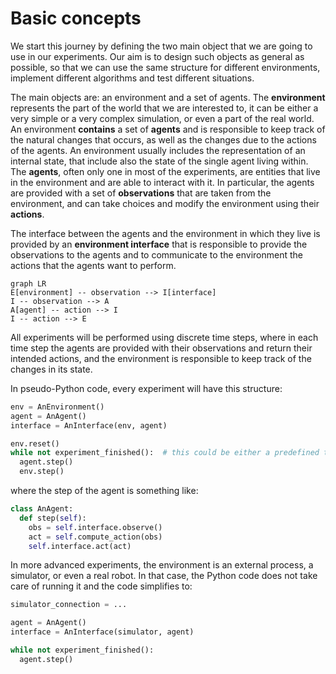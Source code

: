 # Basic concepts

We start this journey by defining the two main object that we are going to use
in our experiments. Our aim is to design such objects as general as possible,
so that we can use the same structure for different environments, implement different
algorithms and test different situations.

The main objects are: an environment and a set of agents.
The **environment** represents the part of the world that we are interested to,
it can be either a very simple or a very complex simulation, or even a part
of the real world. An environment **contains** a set of **agents** and is
responsible to keep track of the natural changes that occurs, as well as the
changes due to the actions of the agents. An environment usually includes the
representation of an internal state, that include also the state of the single
agent living within.
The **agents**, often only one in most of the experiments, are entities that
live in the environment and are able to interact with it. In particular, the
agents are provided with a set of **observations** that are taken from the environment,
and can take choices and modify the environment using their **actions**.

The interface between the agents and the environment in which they live is provided
by an **environment interface** that is responsible to provide the observations
to the agents and to communicate to the environment the actions that the agents
want to perform.

```mermaid
graph LR
E[environment] -- observation --> I[interface]
I -- observation --> A
A[agent] -- action --> I
I -- action --> E
```

All experiments will be performed using discrete time steps, where in each time
step the agents are provided with their observations and return their intended
actions, and the environment is responsible to keep track of the changes in its
state.

In pseudo-Python code, every experiment will have this structure:
```python
env = AnEnvironment()
agent = AnAgent()
interface = AnInterface(env, agent)

env.reset()
while not experiment_finished():  # this could be either a predefined time or will stop if a particular condition is met
  agent.step()
  env.step()
```

where the step of the agent is something like:
```python
class AnAgent:
  def step(self):
    obs = self.interface.observe()
    act = self.compute_action(obs)
    self.interface.act(act)
```

In more advanced experiments, the environment is an external process, a simulator,
or even a real robot. In that case, the Python code does not take care of running it
and the code simplifies to:
```python
simulator_connection = ...

agent = AnAgent()
interface = AnInterface(simulator, agent)

while not experiment_finished():
  agent.step()
```
